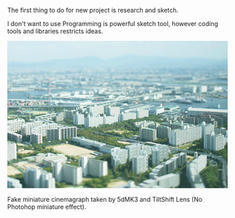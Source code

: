 The first thing to do for new project is research and sketch.

I don't want to use 
Programming is powerful sketch tool, however coding tools and libraries restricts ideas. 


![Example Image](../project_images/sketches/sketch_002_tilt_shift.gif?raw=true "Example Image")

Fake miniature cinemagraph taken by 5dMK3 and TiltShift Lens (No Photohop miniature effect).
